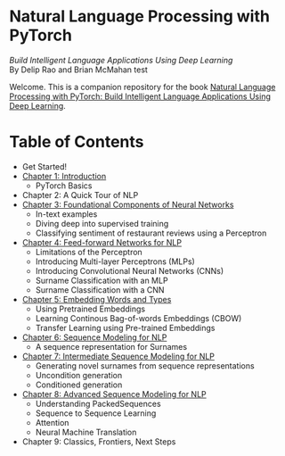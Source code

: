 # Natural Language Processing with PyTorch
_Build Intelligent Language Applications Using Deep Learning_
<br>By Delip Rao and Brian McMahan
test

Welcome. This is a companion repository for the book [Natural Language Processing with PyTorch: Build Intelligent Language Applications Using Deep Learning](https://www.amazon.com/Natural-Language-Processing-PyTorch-Applications/dp/1491978236/).


Table of Contents
=================

<!--ts-->
* Get Started!
* [Chapter 1: Introduction](https://github.com/joosthub/PyTorchNLPBook/tree/master/chapters/chapter_1)
  * PyTorch Basics
* Chapter 2: A Quick Tour of NLP
* [Chapter 3: Foundational Components of Neural Networks](https://github.com/joosthub/PyTorchNLPBook/tree/master/chapters/chapter_3)
  * In-text examples
  * Diving deep into supervised training
  * Classifying sentiment of restaurant reviews using a Perceptron
* [Chapter 4: Feed-forward Networks for NLP](https://github.com/joosthub/PyTorchNLPBook/tree/master/chapters/chapter_4)
  * Limitations of the Perceptron
  * Introducing Multi-layer Perceptrons (MLPs)
  * Introducing Convolutional Neural Networks (CNNs)
  * Surname Classification with an MLP
  * Surname Classification with a CNN
* [Chapter 5: Embedding Words and Types](https://github.com/joosthub/PyTorchNLPBook/tree/master/chapters/chapter_5)
  * Using Pretrained Embeddings
  * Learning Continous Bag-of-words Embeddings (CBOW)
  * Transfer Learning using Pre-trained Embeddings
* [Chapter 6: Sequence Modeling for NLP](https://github.com/joosthub/PyTorchNLPBook/tree/master/chapters/chapter_6)
  * A sequence representation for Surnames
* [Chapter 7: Intermediate Sequence Modeling for NLP](https://github.com/joosthub/PyTorchNLPBook/tree/master/chapters/chapter_7)
  * Generating novel surnames from sequence representations
  * Uncondition generation
  * Conditioned generation
* [Chapter 8: Advanced Sequence Modeling for NLP](https://github.com/joosthub/PyTorchNLPBook/tree/master/chapters/chapter_8)
  * Understanding PackedSequences 
  * Sequence to Sequence Learning
  * Attention
  * Neural Machine Translation
* Chapter 9: Classics, Frontiers, Next Steps
<!--te-->
